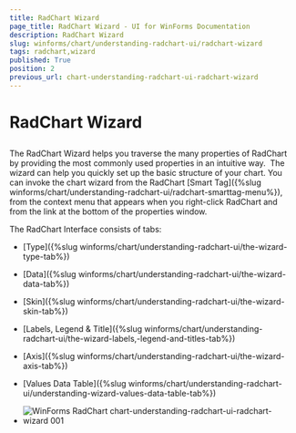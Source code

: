 ```yaml
---
title: RadChart Wizard
page_title: RadChart Wizard - UI for WinForms Documentation
description: RadChart Wizard
slug: winforms/chart/understanding-radchart-ui/radchart-wizard
tags: radchart,wizard
published: True
position: 2
previous_url: chart-understanding-radchart-ui-radchart-wizard
---
```


# RadChart Wizard



## 

The RadChart Wizard helps you traverse the many properties of RadChart by providing the most commonly used properties in an intuitive way.  The wizard can help you quickly set up the basic structure of your chart. You can invoke the chart wizard from the RadChart [Smart Tag]({%slug winforms/chart/understanding-radchart-ui/radchart-smarttag-menu%}), from the context menu that appears when you right-click RadChart and from the link at the bottom of the properties window.

The RadChart Interface consists of tabs: 

* [Type]({%slug winforms/chart/understanding-radchart-ui/the-wizard-type-tab%})

* [Data]({%slug winforms/chart/understanding-radchart-ui/the-wizard-data-tab%})

* [Skin]({%slug winforms/chart/understanding-radchart-ui/the-wizard-skin-tab%})

* [Labels, Legend & Title]({%slug winforms/chart/understanding-radchart-ui/the-wizard-labels,-legend-and-titles-tab%})

* [Axis]({%slug winforms/chart/understanding-radchart-ui/the-wizard-axis-tab%})

* [Values Data Table]({%slug winforms/chart/understanding-radchart-ui/understanding-wizard-values-data-table-tab%})
* ![WinForms RadChart chart-understanding-radchart-ui-radchart-wizard 001](images/chart-understanding-radchart-ui-radchart-wizard001.png)
